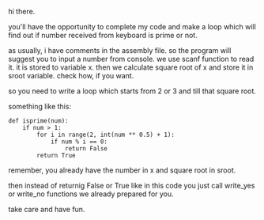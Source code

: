 
hi there.

you'll have the opportunity to complete my code and make a loop which will find out if number received from keyboard is prime or not.

as usually, i have comments in the assembly file.
so the program will suggest you to input a number from console.
we use scanf function to read it.
it is stored to variable x.
then we calculate square root of x and store it in sroot variable.
check how, if you want.

so you need to write a loop
which starts from 2 or 3 and till that square root.

something like this:
```
def isprime(num):
    if num > 1:
        for i in range(2, int(num ** 0.5) + 1):
            if num % i == 0:
                return False
        return True
```

remember, you already have the number in x and square root in sroot.

then instead of returnig False or True like in this code
you just call write_yes or write_no functions we already prepared for you.

take care and have fun.


